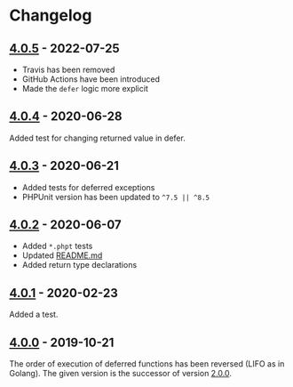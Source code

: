 # Changelog

## [4.0.5] - 2022-07-25

* Travis has been removed
* GitHub Actions have been introduced
* Made the `defer` logic more explicit

## [4.0.4] - 2020-06-28

Added test for changing returned value in defer.

## [4.0.3] - 2020-06-21

* Added tests for deferred exceptions
* PHPUnit version has been updated to `^7.5 || ^8.5`

## [4.0.2] - 2020-06-07

* Added `*.phpt` tests
* Updated [README.md](README.md)
* Added return type declarations

## [4.0.1] - 2020-02-23

Added a test.

## [4.0.0] - 2019-10-21

The order of execution of deferred functions has been reversed (LIFO as in Golang).
The given version is the successor of version [2.0.0].

[4.0.5]: https://github.com/php-defer/php-defer/compare/v4.0.4...v4.0.5
[4.0.4]: https://github.com/php-defer/php-defer/compare/v4.0.3...v4.0.4
[4.0.3]: https://github.com/php-defer/php-defer/compare/v4.0.2...v4.0.3
[4.0.2]: https://github.com/php-defer/php-defer/compare/v4.0.1...v4.0.2
[4.0.1]: https://github.com/php-defer/php-defer/compare/v4.0.0...v4.0.1
[4.0.0]: https://github.com/php-defer/php-defer/compare/v2.0.0...v4.0.0
[2.0.0]: https://github.com/php-defer/php-defer/tree/v2.0.0
